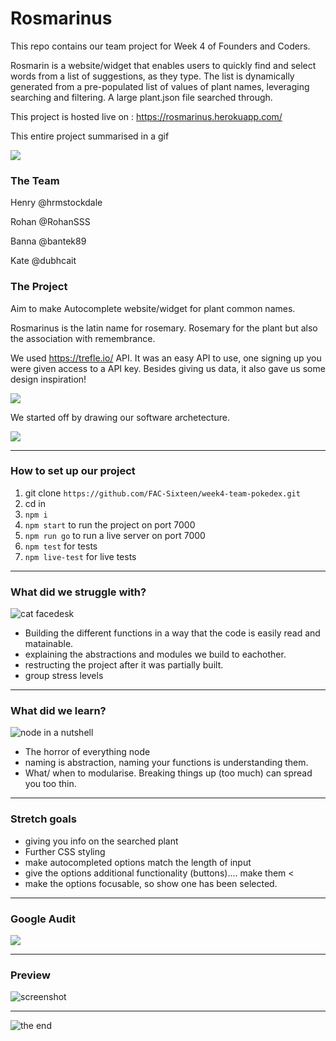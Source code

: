 # Rosmarinus

This repo contains our team project for Week 4 of Founders and Coders. 

Rosmarin is a website/widget that enables users to quickly find and select words from a list of suggestions, as they type.
The list is dynamically generated from a pre-populated list of values of plant names, leveraging searching and filtering.
A large plant.json file searched through. 

This project is hosted live on : https://rosmarinus.herokuapp.com/

This entire project summarised in a gif

![](https://media.giphy.com/media/G3773sSDJHHy0/giphy.gif)

### The Team

Henry @hrmstockdale

Rohan @RohanSSS

Banna @bantek89

Kate @dubhcait

### The Project

Aim to make Autocomplete website/widget for plant common names.

Rosmarinus is the latin name for rosemary. 
Rosemary for the plant but also the association with remembrance. 

We used https://trefle.io/ API. It was an easy API to use, one signing up you were given access to a API key. Besides giving us data, it also gave us some design inspiration!

![](https://i.imgur.com/XGPdRDq.png)

We started off by drawing our software archetecture. 

![](https://i.imgur.com/BXjU9VP.jpg)

---

### How to set up our project

1. git clone `https://github.com/FAC-Sixteen/week4-team-pokedex.git` 
2. cd in
3. `npm i`
4. `npm start` to run the project on port 7000
5. `npm run go` to run a live server on port 7000
6. `npm test` for tests
7. `npm live-test` for live tests





---

### What did we struggle with?

![cat facedesk](https://media.giphy.com/media/11dR2hEgtN5KoM/giphy.gif)

- Building the different functions in a way that the code is easily read and matainable. 
- explaining the abstractions and modules we build to eachother. 
- restructing the project after it was partially built. 
- group stress levels


---

### What did we learn?

![node in a nutshell](https://media.giphy.com/media/82CItLnbSh8hzsXK3H/giphy-downsized-large.gif)

* The horror of everything node
* naming is abstraction, naming your functions is understanding them.
* What/ when to modularise. Breaking things up (too much) can spread you too thin.

---

### Stretch goals

* giving you info on the searched plant
* Further CSS styling
* make autocompleted options match the length of input
* give the options additional functionality (buttons).... make them <</li>
* make the options focusable, so show one has been selected. 

---

### Google Audit

![](https://i.imgur.com/jXFHZjp.png)


---

### Preview

![screenshot](https://i.imgur.com/5K1PmTx.png)


---

![the end](https://media.giphy.com/media/iPiUxztIL4Sl2/giphy.gif)
